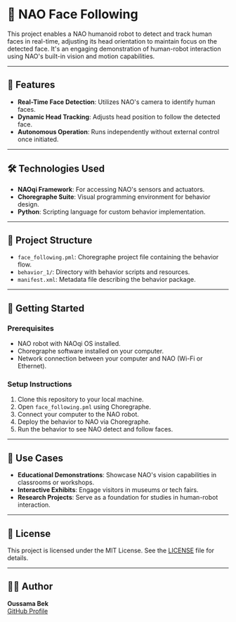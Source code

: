 # 🤖 NAO Face Following

This project enables a NAO humanoid robot to detect and track human faces in real-time, adjusting its head orientation to maintain focus on the detected face. It's an engaging demonstration of human-robot interaction using NAO's built-in vision and motion capabilities.

---

## 📌 Features

- **Real-Time Face Detection**: Utilizes NAO's camera to identify human faces.
- **Dynamic Head Tracking**: Adjusts head position to follow the detected face.
- **Autonomous Operation**: Runs independently without external control once initiated.

---

## 🛠️ Technologies Used

- **NAOqi Framework**: For accessing NAO's sensors and actuators.
- **Choregraphe Suite**: Visual programming environment for behavior design.
- **Python**: Scripting language for custom behavior implementation.

---

## 📁 Project Structure

- `face_following.pml`: Choregraphe project file containing the behavior flow.
- `behavior_1/`: Directory with behavior scripts and resources.
- `manifest.xml`: Metadata file describing the behavior package.

---

## 🚀 Getting Started

### Prerequisites

- NAO robot with NAOqi OS installed.
- Choregraphe software installed on your computer.
- Network connection between your computer and NAO (Wi-Fi or Ethernet).

### Setup Instructions

1. Clone this repository to your local machine.
2. Open `face_following.pml` using Choregraphe.
3. Connect your computer to the NAO robot.
4. Deploy the behavior to NAO via Choregraphe.
5. Run the behavior to see NAO detect and follow faces.

---

## 🎯 Use Cases

- **Educational Demonstrations**: Showcase NAO's vision capabilities in classrooms or workshops.
- **Interactive Exhibits**: Engage visitors in museums or tech fairs.
- **Research Projects**: Serve as a foundation for studies in human-robot interaction.

---

## 📄 License

This project is licensed under the MIT License. See the [LICENSE](LICENSE) file for details.

---

## 👨‍💻 Author

**Oussama Bek**  
[GitHub Profile](https://github.com/OussamaBek)
